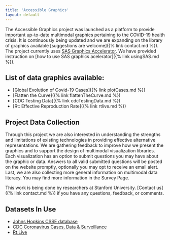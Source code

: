 ```yaml
---
title: 'Accessible Graphics'
layout: default
---
```


The Accessible Graphics project was launched as a platform to provide important up-to-date multimodal graphics pertaining to the COVID-19 health crisis. It is continuously being updated and we are expanding on the library of graphics available [suggestions are welcome]({% link contact.md %}). The project currently uses [SAS Graphics Accelerator](https://support.sas.com/software/products/graphics-accelerator/index.html). We have provided instruction on [how to use SAS graphics acelerator]({% link usingSAS.md %}).

## List of data graphics available:
* [Global Evolution of Covid-19 Cases]({% link plotCases.md %})
* [Flatten the Curve]({% link flattenTheCurve.md %})
* [CDC Testing Data]({% link cdcTestingData.md %})
* [Rt: Effective Reproduction Rate]({% link rtlive.md %})


## Project Data Collection
Through this project we are also interested in understanding the strengths and limitations of existing technologies in providing effective alternative representations. We are gathering feedback to improve how we present the graphics and to support the design of multimodal visualization libraries. Each visualization has an option to submit questions you may have about the graphic or data. Answers to all valid submitted questions will be posted on the website promptly, optionally you may opt to receive an email alert. Last, we are also collecting more general information on multimodal data literacy. You may find more information in the Survey Page.

This work is being done by researchers at Stanford University. [Contact us]({% link contact.md %}) if you have any questions, feedback, or comments.

## Datasets In Use
* [Johns Hopkins CSSE database](https://github.com/CSSEGISandData/COVID-19)
* [CDC Coronavirus Cases, Data & Surveillance](https://www.cdc.gov/coronavirus/2019-ncov/cases-updates/testing-in-us.html)
* [Rt.Live](https://rt.live/)




